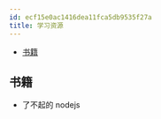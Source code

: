 ```yaml
---
id: ecf15e0ac1416dea11fca5db9535f27a
title: 学习资源
---
```


<!-- START doctoc generated TOC please keep comment here to allow auto update -->
<!-- DON'T EDIT THIS SECTION, INSTEAD RE-RUN doctoc TO UPDATE -->

- [书籍](#%E4%B9%A6%E7%B1%8D)

<!-- END doctoc generated TOC please keep comment here to allow auto update -->

## 书籍

- 了不起的 nodejs
